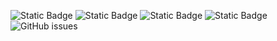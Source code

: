 ![Static Badge](https://img.shields.io/badge/blacklists-60-000000) ![Static Badge](https://img.shields.io/badge/blacklisted-3037566-cc0000) ![Static Badge](https://img.shields.io/badge/whitelisted-2242-00CC00) ![Static Badge](https://img.shields.io/badge/streaming_blacklist-28106-000000) ![GitHub issues](https://img.shields.io/github/issues/fabriziosalmi/blacklists)
